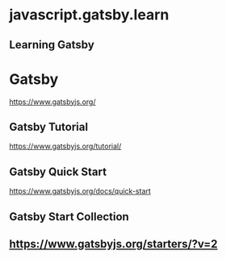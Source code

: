 # javascript.gatsby.learn
Learning Gatsby
----

# Gatsby
https://www.gatsbyjs.org/

## Gatsby Tutorial
https://www.gatsbyjs.org/tutorial/

## Gatsby Quick Start
https://www.gatsbyjs.org/docs/quick-start

## Gatsby Start Collection
https://www.gatsbyjs.org/starters/?v=2
----